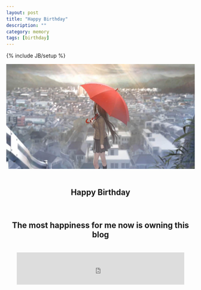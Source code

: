 ```yaml
---
layout: post
title: "Happy Birthday"
description: ""
category: memory
tags: [birthday]
---
```

{% include JB/setup %}

<div align="center">
<img src="/media/pic/witch.jpg" />
<br />
<br />
<h2>Happy Birthday</h2>
<br />
<h2 font-size="0.8em">The most happiness for me now is owning this blog</h2>
<br />
<iframe frameborder="no" border="0" marginwidth="0" marginheight="0" width=448 height=86 src="http://music.163.com/outchain/player?type=2&id=501645&auto=0&height=66"></iframe>
</div>